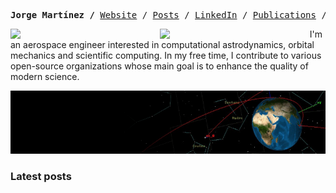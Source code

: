<p><pre align="center"><strong>Jorge Martínez /</strong> <a href="https://www.jorgemartinez.space">Website</a> / <a href="https://jorgemartinez.space/posts/">Posts</a> / <a href="https://www.linkedin.com/in/jorgepiloto">LinkedIn</a> / <a href="https://jorgepiloto.space/publications">Publications</a> / <a href="https://jorgepiloto.space/contact">Contact</a> / <a href="https://jorgemartinez.space/about/">About</a></pre></p>

<a href="https://metrics.lecoq.io/about/jorgepiloto"><img src="metrics-stats.svg" align="left" width="47.5%"></img></a>
<a href="https://metrics.lecoq.io/about/jorge"><img src="metrics-achievements.svg" align="left" width="47.5%"></img></a>

I'm an aerospace engineer interested in computational astrodynamics, orbital
mechanics and scientific computing. In my free time, I contribute to various
open-source organizations whose main goal is to enhance the quality of modern
science.

<div align="center">
  <img src="https://raw.githubusercontent.com/jorgepiloto/jorgepiloto/master/img/banner.png" />
</div>

### Latest posts
<!-- BLOG-POST-LIST:START -->
<!-- BLOG-POST-LIST:END -->
